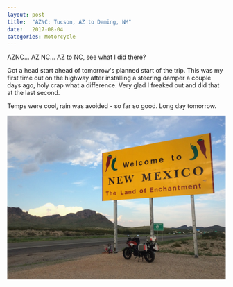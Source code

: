 ```yaml
---
layout: post
title:  "AZNC: Tucson, AZ to Deming, NM"
date:   2017-08-04
categories: Motorcycle
---
```


AZNC... AZ NC... AZ to NC, see what I did there?

Got a head start ahead of tomorrow's planned start of the trip. This was my first time out on the highway after installing a steering damper a couple days ago, holy crap what a difference. Very glad I freaked out and did that at the last second.

Temps were cool, rain was avoided - so far so good. Long day tomorrow.

![](/assets/img/2017-08-04-aznc-tucson-deming/IMG_4740.JPG)
